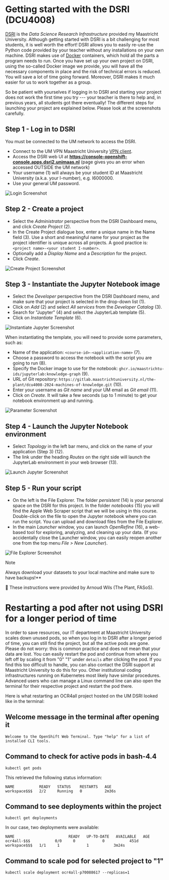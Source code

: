 # Getting started with the DSRI (DCU4008)

[DSRI](https://dsri.maastrichtuniversity.nl) is the *Data Science Research Infrastructure* provided my Maastricht University. Although getting started with DSRI is a bit challenging for most students, it is well worth the effort! DSRI allows you to easily re-use the Python code provided by your teacher without any installations on your own machine. DSRI makes use of [Docker](https://docs.docker.com) containers, which hold all the parts a program needs to run. Once you have set up your own project on DSRI, using the so-called Docker image we provide, you will have all the necessary components in place and the risk of technical errors is reduced. You will save a lot of time going forward. Moreover, DSRI makes it much easier for us to work together as a group.

So be patient with yourselves if logging in to DSRI and starting your project does not work the first time you try --- your teacher is there to help and, in previous years, all students got there eventually! The different steps for launching your project are explained below. Please look at the screenshots carefully.

## Step 1 - Log in to DSRI

You must be connected to the UM network to access the DSRI.

- Connect to the UM VPN Maastricht University [VPN client](http://vpn.maastrichtuniversity.nl).
- Access the DSRI web UI at **https://console-openshift-console.apps.dsri2.unimaas.nl** (page gives you an error when accessed OUTSIDE the UM network)
- Your username (1) will always be your student ID at Maastricht University (a.k.a. your I-number), e.g. I6000000.
- Use your general UM password.

![Login Screenshot](../screenshots_dsri/image.png)

## Step 2 - Create a project

- Select the *Administrator* perspective from the DSRI Dashboard menu, and click *Create Project* (2).
- In the Create Project dialogue box, enter a unique name in the Name field (3). Use a short and meaningful name for your project as the project identifier is unique across all projects. A good practice is: `<project name>-<your student I-number>`.
- Optionally add a *Display Name* and a *Description* for the project.
- Click *Create*.

![Create Project Screenshot](../screenshots_dsri/image-1.png)

## Step 3 - Instantiate the Jupyter Notebook image

- Select the *Developer* perspective from the DSRI Dashboard menu, and make sure that your project is selected in the drop-down list (1).
- Click on *Add* (2) and select *All services* from the *Developer Catalog* (3).
- Search for "Jupyter" (4) and select the JupyterLab template (5).
- Click on *Instantiate Template* (6).

![Instantiate Jupyter Screenshot](../screenshots_dsri/image-2.png)

When instantiating the template, you will need to provide some parameters, such as:

- Name of the application: `<course-id>-<application-name>` (7).
- Choose a password to access the notebook with the script you are going to run (8).
- Specify the Docker image to use for the notebook: `ghcr.io/maastrichtu-ids/jupyterlab:knowledge-graph` (9).
- URL of Git repository: `https://gitlab.maastrichtuniversity.nl/the-plant/dcu4008-2024-machines-of-knowledge.git` (10).
- Enter your username as *Git name* and your UM email as *Git email* (11).
- Click on *Create*. It will take a few seconds (up to 1 minute) to get your notebook environment up and running.

![Parameter Screenshot](../screenshots_dsri/image-3.png)

## Step 4 - Launch the Jupyter Notebook environment

- Select *Topology* in the left bar menu, and click on the name of your application (Step 3) (12).
- The link under the heading *Routes* on the right side will launch the JupyterLab environment in your web browser (13).

![Launch Jupyter Screenshot](../screenshots_dsri/image-4.png)

## Step 5 - Run your script

- On the left is the File Explorer. The folder *persistent* (14) is your personal space on the DSRI for this project. In the folder *notebooks* (15) you will find the Apple Web Scraper script that we will be using in this course. Double-click on the file to open the Jupyter notebook where you can run the script. You can upload and download files from the File Explorer.
- In the main *Launcher* window, you can launch *OpenRefine* (16), a web-based tool for exploring, analyzing, and cleaning up your data. (If you accidentally close the Launcher window, you can easily reopen another one from the top menu *File > New Launcher*).

![File Explorer Screenshot](../screenshots_dsri/image-5.png)

>[!NOTE]
> Always download your datasets to your local machine and make sure to have backups!**

🙌 These instructions were provided by Arnoud Wils (The Plant, FASoS). 

# Restarting a pod after not using DSRI for a longer period of time

In order to save resources, our IT department at Maastricht University scales down unused pods, so when you log in to DSRI after a longer period of time, you can still find the project, but all the active pods are gone. Please do not worry: this is common practice and does not mean that your data are lost. You can easily restart the pod and continue from where you left off by scaling it from "0" "1" under ```details``` after clicking the pod. If you find this too difficult to handle, you can also contact the DSRI support at Maastricht University to do this for you.
Other institutional coding infrastructures running on Kubernetes most likely have similar procedures. Advanced users who can manage a Linux command line can also open the terminal for their respective project and restart the pod there.

Here is what restarting an OCR4all project hosted on the UM DSRI looked like in the terminal:

## Welcome message in the terminal after opening it

```Welcome to the OpenShift Web Terminal. Type "help" for a list of installed CLI tools.```

## Command to check for active pods in bash-4.4

```kubectl get pods```

This retrieved the following status information:

```
NAME           READY   STATUS    RESTARTS   AGE
workspace$$$   2/2     Running   0          2m36s
```

## Command to see deployments within the project

```kubectl get deployments```

In our case, two deployments were available:

```
NAME                        READY   UP-TO-DATE   AVAILABLE   AGE
ocr4all-$$$           0/0     0            0           451d
workspace$$$   1/1     1            1           3m24s
```
## Command to scale pod for selected project to "1"

```kubectl scale deployment ocr4all-p70088617 --replicas=1```
